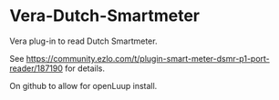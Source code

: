 # Vera-Dutch-Smartmeter
Vera plug-in to read Dutch Smartmeter.

See https://community.ezlo.com/t/plugin-smart-meter-dsmr-p1-port-reader/187190 for details.

On github to allow for openLuup install.
